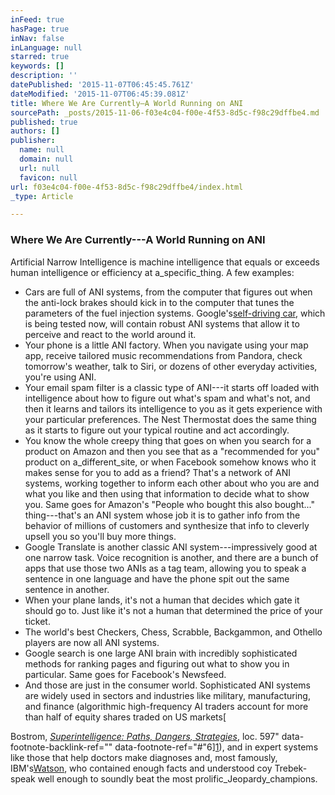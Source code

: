 ```yaml
---
inFeed: true
hasPage: true
inNav: false
inLanguage: null
starred: true
keywords: []
description: ''
datePublished: '2015-11-07T06:45:45.761Z'
dateModified: '2015-11-07T06:45:39.081Z'
title: Where We Are Currently—A World Running on ANI
sourcePath: _posts/2015-11-06-f03e4c04-f00e-4f53-8d5c-f98c29dffbe4.md
published: true
authors: []
publisher:
  name: null
  domain: null
  url: null
  favicon: null
url: f03e4c04-f00e-4f53-8d5c-f98c29dffbe4/index.html
_type: Article

---
```

### Where We Are Currently---A World Running on ANI

Artificial Narrow Intelligence is machine intelligence that equals or exceeds human intelligence or efficiency at a_specific_thing. A few examples:

* Cars are full of ANI systems, from the computer that figures out when the anti-lock brakes should kick in to the computer that tunes the parameters of the fuel injection systems. Google's[self-driving car][0], which is being tested now, will contain robust ANI systems that allow it to perceive and react to the world around it.
* Your phone is a little ANI factory. When you navigate using your map app, receive tailored music recommendations from Pandora, check tomorrow's weather, talk to Siri, or dozens of other everyday activities, you're using ANI.
* Your email spam filter is a classic type of ANI---it starts off loaded with intelligence about how to figure out what's spam and what's not, and then it learns and tailors its intelligence to you as it gets experience with your particular preferences. The Nest Thermostat does the same thing as it starts to figure out your typical routine and act accordingly.
* You know the whole creepy thing that goes on when you search for a product on Amazon and then you see that as a "recommended for you" product on a_different_site, or when Facebook somehow knows who it makes sense for you to add as a friend? That's a network of ANI systems, working together to inform each other about who you are and what you like and then using that information to decide what to show you. Same goes for Amazon's "People who bought this also bought..." thing---that's an ANI system whose job it is to gather info from the behavior of millions of customers and synthesize that info to cleverly upsell you so you'll buy more things.
* Google Translate is another classic ANI system---impressively good at one narrow task. Voice recognition is another, and there are a bunch of apps that use those two ANIs as a tag team, allowing you to speak a sentence in one language and have the phone spit out the same sentence in another.
* When your plane lands, it's not a human that decides which gate it should go to. Just like it's not a human that determined the price of your ticket.
* The world's best Checkers, Chess, Scrabble, Backgammon, and Othello players are now all ANI systems.
* Google search is one large ANI brain with incredibly sophisticated methods for ranking pages and figuring out what to show you in particular. Same goes for Facebook's Newsfeed.
* And those are just in the consumer world. Sophisticated ANI systems are widely used in sectors and industries like military, manufacturing, and finance (algorithmic high-frequency AI traders account for more than half of equity shares traded on US markets[

Bostrom, [_Superintelligence: Paths, Dangers, Strategies_][2], loc. 597" data-footnote-backlink-ref="" data-footnote-ref="\#"6][1]), and in expert systems like those that help doctors make diagnoses and, most famously, IBM's[Watson][3], who contained enough facts and understood coy Trebek-speak well enough to soundly beat the most prolific_Jeopardy_champions.

[0]: https://www.youtube.com/channel/UCCLyNDhxwpqNe3UeEmGHl8g
[1]: http://waitbutwhy.com/2015/01/artificial-intelligence-revolution-1.html
[2]: http://www.amazon.com/gp/product/0199678111/ref=as_li_tl?ie=UTF8&camp=1789&creative=390957&creativeASIN=0199678111&linkCode=as2&tag=wabuwh00-20&linkId=LBOTX2G2R72P5EUA
[3]: http://www.ibm.com/smarterplanet/us/en/ibmwatson/